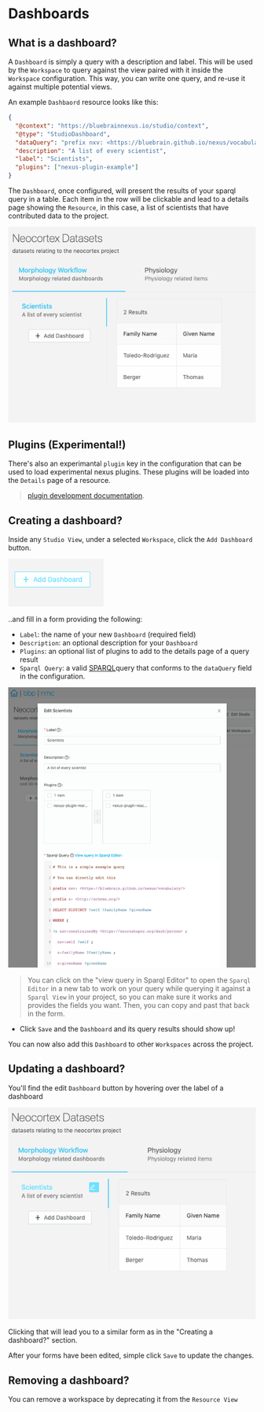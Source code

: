# Dashboards

## What is a dashboard?

A `Dashboard` is simply a query with a description and label. This will be used by the `Workspace` to query against the view paired with it inside the `Workspace` configuration. This way, you can write one query, and re-use it against multiple potential views.

An example `Dashbaord` resource looks like this:

```json
{
  "@context": "https://bluebrainnexus.io/studio/context",
  "@type": "StudioDashboard",
  "dataQuery": "prefix nxv: <https://bluebrain.github.io/nexus/vocabulary/>\nprefix s: <http://schema.org/>\nSELECT DISTINCT ?self ?familyName ?givenName\nWHERE {\n?s nxv:constrainedBy <https://neuroshapes.org/dash/person> ;\n  nxv:self ?self ;\n  s:familyName ?familyName ; \n  s:givenName ?givenName\n}\nLIMIT 20",
  "description": "A list of every scientist",
  "label": "Scientists",
  "plugins": ["nexus-plugin-example"]
}
```

The `Dashboard`, once configured, will present the results of your sparql query in a table. Each item in the row will be clickable and lead to a details page showing the `Resource`, in this case, a list of scientists that have contributed data to the project.

![Create a workspace form](../assets/dashboards-list.png)

## Plugins (Experimental!)

There's also an experimantal `plugin` key in the configuration that can be used to load experimental nexus plugins. These plugins will be loaded into the `Details` page of a resource.

> [plugin development documentation](./docs/pluginDevelopment.md).

## Creating a dashboard?

Inside any `Studio View`, under a selected `Workspace`, click the `Add Dashboard` button.

![Add a workspace](../assets/add-dashboard-button.png)

..and fill in a form providing the following:

- `Label`: the name of your new `Dashboard` (required field)
- `Description`: an optional description for your `Dashboard`
- `Plugins`: an optional list of plugins to add to the details page of a query result
- `Sparql Query`: a valid [SPARQL](https://www.w3.org/TR/rdf-sparql-query/)query that conforms to the `dataQuery` field in the configuration.

![Create a workspace form](../assets/edit-dashboard-form-with-plugins.png)

> You can click on the "view query in Sparql Editor" to open the `Sparql Editor` in a new tab to work on your query while querying it against a `Sparql View` in your project, so you can make sure it works and provides the fields you want. Then, you can copy and past that back in the form.

- Click `Save` and the `Dashboard` and its query results should show up!

You can now also add this `Dashboard` to other `Workspaces` across the project.

## Updating a dashboard?

You'll find the edit `Dashboard` button by hovering over the label of a dashboard

![Edit a workspace](../assets/edit-dashboard-button.png)

Clicking that will lead you to a similar form as in the "Creating a dashboard?" section.

After your forms have been edited, simple click `Save` to update the changes.

## Removing a dashboard?

You can remove a workspace by deprecating it from the `Resource View`
